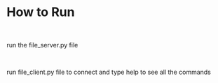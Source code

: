 <h1>How to Run</h1> <br>
<p>run the file_server.py file<p> <br>
<p>run file_client.py file to connect and type help to see all the commands</p>
